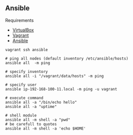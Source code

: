 ## Ansible

Requirements

* [VirtualBox](https://www.virtualbox.org/wiki/Downloads)
* [Vagrant](https://www.vagrantup.com/downloads.html)
* [Ansible](http://docs.ansible.com/ansible/latest/index.html)

```
vagrant ssh ansible

# ping all nodes (default inventory /etc/ansible/hosts)
ansible all  -m ping

# specify inventory
ansible all -i "/vagrant/data/hosts" -m ping

# specify user
ansible ip-192-168-100-11.local -m ping -u vagrant

# execute command
ansible all -a "/bin/echo hello"
ansible all -a "uptime"

# shell module
ansible all -m shell -a "pwd"
# be carefull to quotes
ansible all -m shell -a 'echo $HOME'
```
